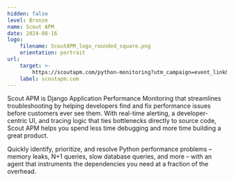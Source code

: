```yaml
---
hidden: false
level: Bronze
name: Scout APM
date: 2024-08-16
logo:
    filename: ScoutAPM_logo_rounded_square.png
    orientation: portrait
url:
    target: >-
        https://scoutapm.com/python-monitoring?utm_campaign=event_link&utm_medium=event&utm_source=djangocon
    label: scoutapm.com
---
```

Scout APM is Django Application Performance Monitoring that streamlines troubleshooting by helping developers find and fix performance issues before customers ever see them. With real-time alerting, a developer-centric UI, and tracing logic that ties bottlenecks directly to source code, Scout APM helps you spend less time debugging and more time building a great product.

Quickly identify, prioritize, and resolve Python performance problems – memory leaks, N+1 queries, slow database queries, and more – with an agent that instruments the dependencies you need at a fraction of the overhead.



